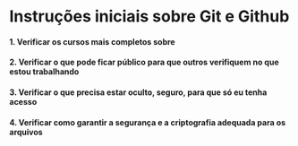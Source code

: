 # Instruções iniciais sobre Git e Github
#### 1. Verificar os cursos mais completos sobre
#### 2. Verificar o que pode ficar público para que outros verifiquem no que estou trabalhando
#### 3. Verificar o que precisa estar oculto, seguro, para que só eu tenha acesso
#### 4. Verificar como garantir a segurança e a criptografia adequada para os arquivos 

